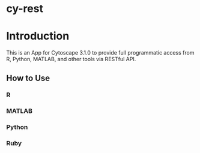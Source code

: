cy-rest
===========

# Introduction
This is an App for Cytoscape 3.1.0 to provide full programmatic access from R, Python, MATLAB, and other tools via RESTful API.

## How to Use

### R

### MATLAB

### Python

### Ruby
